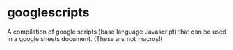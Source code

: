 # googlescripts
A compilation of google scripts (base language Javascript) that can be used in a google sheets document. (These are not macros!)
